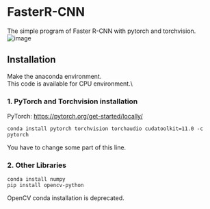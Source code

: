 # FasterR-CNN
The simple program of Faster R-CNN with pytorch and torchvision.\
![image](https://user-images.githubusercontent.com/47411597/104084354-a2c8d500-5289-11eb-8e17-6d1fc4475e60.png)

## Installation
Make the anaconda environment.\
This code is available for CPU environment.\
### 1. PyTorch and Torchvision installation
PyTorch: https://pytorch.org/get-started/locally/
```
conda install pytorch torchvision torchaudio cudatoolkit=11.0 -c pytorch
```
You have to change some part of this line.
### 2. Other Libraries
```
conda install numpy
pip install opencv-python
```
OpenCV conda installation is deprecated.

